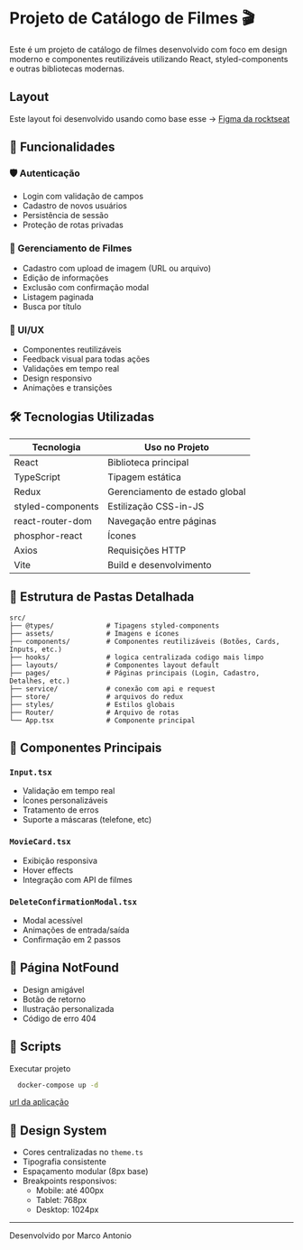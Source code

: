 # Projeto de Catálogo de Filmes 🎬

Este é um projeto de catálogo de filmes desenvolvido com foco em design moderno e componentes reutilizáveis utilizando React, styled-components e outras bibliotecas modernas.

## Layout
Este layout foi desenvolvido usando como base esse -> [Figma da rocktseat](https://www.figma.com/design/PwntzoOdthJsbwwhhHH6bm/Gerenciador-de-Filmes--Community-?node-id=3-376&p=f&t=jmHZXYMHrttjBkwB-0)

## 🚀 Funcionalidades

### 🛡️ Autenticação
- Login com validação de campos
- Cadastro de novos usuários
- Persistência de sessão
- Proteção de rotas privadas

### 🎥 Gerenciamento de Filmes
- Cadastro com upload de imagem (URL ou arquivo)
- Edição de informações
- Exclusão com confirmação modal
- Listagem paginada
- Busca por título

### 🎨 UI/UX
- Componentes reutilizáveis
- Feedback visual para todas ações
- Validações em tempo real
- Design responsivo
- Animações e transições

## 🛠️ Tecnologias Utilizadas

| Tecnologia          | Uso no Projeto                          |
|---------------------|-----------------------------------------|
| React               | Biblioteca principal                    |
| TypeScript          | Tipagem estática                        |
| Redux               | Gerenciamento de estado global          |
| styled-components   | Estilização CSS-in-JS                   |
| react-router-dom    | Navegação entre páginas                 |
| phosphor-react      | Ícones                                  |
| Axios               | Requisições HTTP                        |
| Vite                | Build e desenvolvimento                 |

## 📂 Estrutura de Pastas Detalhada
```
src/
├── @types/             # Tipagens styled-components
├── assets/             # Imagens e ícones
├── components/         # Componentes reutilizáveis (Botões, Cards, Inputs, etc.)
├── hooks/              # logica centralizada codigo mais limpo
├── layouts/            # Componentes layout default
├── pages/              # Páginas principais (Login, Cadastro, Detalhes, etc.)
├── service/            # conexão com api e request
├── store/              # arquivos do redux
├── styles/             # Estilos globais
├── Router/             # Arquivo de rotas
└── App.tsx             # Componente principal
```

## 🧩 Componentes Principais

### `Input.tsx`
- Validação em tempo real
- Ícones personalizáveis
- Tratamento de erros
- Suporte a máscaras (telefone, etc)

### `MovieCard.tsx`
- Exibição responsiva
- Hover effects
- Integração com API de filmes

### `DeleteConfirmationModal.tsx`
- Modal acessível
- Animações de entrada/saída
- Confirmação em 2 passos

## 🚧 Página NotFound
- Design amigável
- Botão de retorno
- Ilustração personalizada
- Código de erro 404

## 🔧 Scripts
Executar projeto
```bash
  docker-compose up -d
```
[url da aplicação](http://localhost:5173)

## 🌈 Design System
- Cores centralizadas no `theme.ts`
- Tipografia consistente
- Espaçamento modular (8px base)
- Breakpoints responsivos:
    - Mobile: até 400px
    - Tablet: 768px
    - Desktop: 1024px

---

Desenvolvido por Marco Antonio
